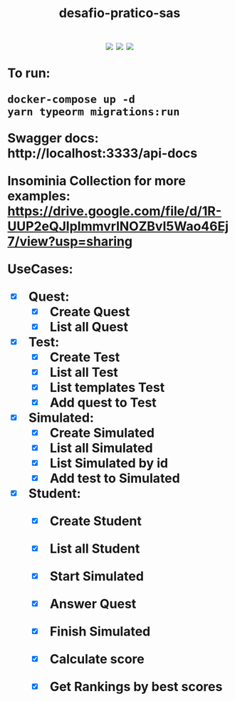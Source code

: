 


<h1 align="center">desafio-pratico-sas<h1>
<p align="center">
  <a alt="Typescript">
      <img src="https://badges.aleen42.com/src/typescript.svg" />
  </a>
  <a alt="Node">
      <img src="https://badges.aleen42.com/src/node.svg" />
  </a>
  <a alt="Swagger-UI">
      <img src="https://img.shields.io/badge/SwaggerUI-v2.9.2-green.svg">
  </a>    
</p>

To run: 

    docker-compose up -d
    yarn typeorm migrations:run
    
Swagger docs: 
http://localhost:3333/api-docs
	
Insominia Collection for more examples:
https://drive.google.com/file/d/1R-UUP2eQJIpImmvrlNOZBvI5Wao46Ej7/view?usp=sharing

UseCases: 
  - [x] Quest: 
    - [x] Create Quest
    - [x] List all Quest
  - [x] Test:
    - [x] Create Test
    - [x] List all Test
    - [x] List templates Test
    - [x] Add quest to Test
  - [x] Simulated: 
    - [x] Create Simulated
    - [x] List all Simulated
    - [x] List Simulated by id
    - [x] Add test to Simulated
   - [x] Student:
	    - [x] Create Student
	    - [x] List all Student
	    - [x] Start Simulated
	    - [x] Answer Quest
	    - [x] Finish Simulated
	    - [x] Calculate score
	    - [x] Get Rankings by best scores
	    
		

	
